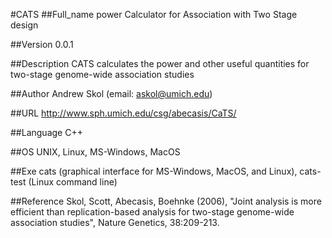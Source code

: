 #CATS
##Full_name
power Calculator for Association with Two Stage design

##Version
0.0.1

##Description
CATS calculates the power and other useful quantities for two-stage genome-wide association studies

##Author
Andrew Skol (email: askol@umich.edu)

##URL
http://www.sph.umich.edu/csg/abecasis/CaTS/

##Language
C++

##OS
UNIX, Linux, MS-Windows, MacOS

##Exe
cats (graphical interface for MS-Windows, MacOS, and Linux), cats-test (Linux command line)

##Reference
Skol, Scott, Abecasis, Boehnke (2006), "Joint analysis is more efficient than replication-based analysis for two-stage genome-wide association studies", Nature Genetics, 38:209-213.

